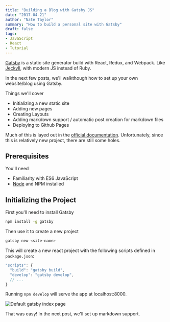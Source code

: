 ```yaml
---
title: "Building a Blog with Gatsby JS"
date: "2017-04-21"
author: "Nate Taylor"
summary: "How to build a personal site with Gatsby"
draft: false
tags:
- JavaScript
- React
- Tutorial
---
```


[Gatsby](https://www.gatsbyjs.org/) is a static site generator build with React, Redux, and Webpack.
Like [Jeckyll](https://jekyllrb.com/), with modern JS instead of Ruby.

In the next few posts, we'll walkthough how to set up your own website/blog using Gatsby.

Things we'll cover
- Initializing a new static site
- Adding new pages
- Creating Layouts
- Adding markdown support / automatic post creation for markdown files
- Deploying to Github Pages

Much of this is layed out in the [official documentation](https://www.gatsbyjs.org/docs/).
Unfortunately, since this is relatively new project, there are still some holes.

## Prerequisites

You'll need
- Familiarity with ES6 JavaScript
- [Node](https://nodejs.org/en/) and NPM installed

## Initializing the Project

First you'll need to install Gatsby

```sh
npm install -g gatsby

```

Then use it to create a new project

```sh
gatsby new <site-name>
```

This will create a new react project with the following scripts defined in `package.json`:

```javascript
"scripts": {
  "build": "gatsby build",
  "develop": "gatsby develop",
  // ...
}
```

Running `npm develop` will serve the app at localhost:8000.

![Default gatsby index page](./default-gatsby-index.png')

That was easy! In the next post, we'll set up markdown support.

